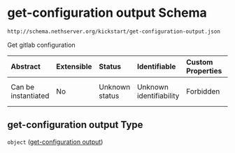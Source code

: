 # get-configuration output Schema

```txt
http://schema.nethserver.org/kickstart/get-configuration-output.json
```

Get gitlab configuration

| Abstract            | Extensible | Status         | Identifiable            | Custom Properties | Additional Properties | Access Restrictions | Defined In                                                                                      |
| :------------------ | :--------- | :------------- | :---------------------- | :---------------- | :-------------------- | :------------------ | :---------------------------------------------------------------------------------------------- |
| Can be instantiated | No         | Unknown status | Unknown identifiability | Forbidden         | Allowed               | none                | [get-configuration-output.json](kickstart/get-configuration-output.json "open original schema") |

## get-configuration output Type

`object` ([get-configuration output](get-configuration-output.md))
